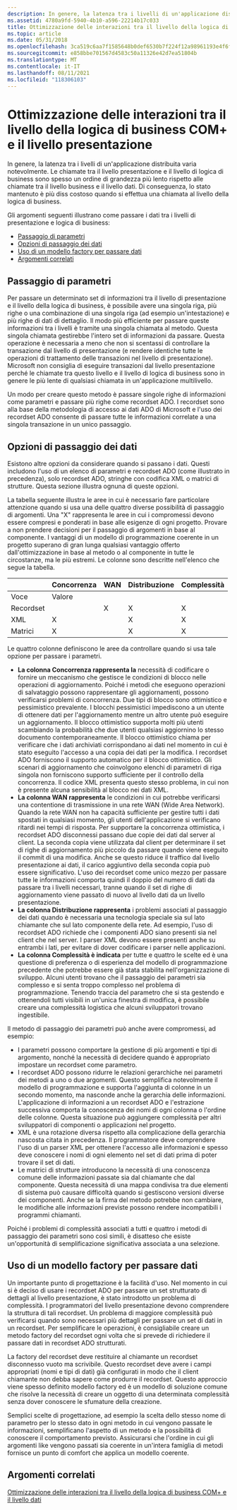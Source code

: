 ```yaml
---
description: In genere, la latenza tra i livelli di un'applicazione distribuita varia notevolmente.
ms.assetid: 4780a9fd-5940-4b10-a596-22214b17c033
title: Ottimizzazione delle interazioni tra il livello della logica di business COM+ e il livello presentazione
ms.topic: article
ms.date: 05/31/2018
ms.openlocfilehash: 3ca519c6aa7f1585648b0def6530b7f224f12a98961193e4f6f7cc490a747b09
ms.sourcegitcommit: e858bbe701567d4583c50a11326e42d7ea51804b
ms.translationtype: MT
ms.contentlocale: it-IT
ms.lasthandoff: 08/11/2021
ms.locfileid: "118306103"
---
```

# <a name="optimizing-interactions-between-the-com-business-logic-tier-and-the-presentation-tier"></a>Ottimizzazione delle interazioni tra il livello della logica di business COM+ e il livello presentazione

In genere, la latenza tra i livelli di un'applicazione distribuita varia notevolmente. Le chiamate tra il livello presentazione e il livello di logica di business sono spesso un ordine di grandezza più lento rispetto alle chiamate tra il livello business e il livello dati. Di conseguenza, lo stato mantenuto è più diss costoso quando si effettua una chiamata al livello della logica di business.

Gli argomenti seguenti illustrano come passare i dati tra i livelli di presentazione e logica di business:

-   [Passaggio di parametri](#passing-parameters)
-   [Opzioni di passaggio dei dati](#data-passing-options)
-   [Uso di un modello factory per passare dati](#using-a-factory-pattern-to-pass-data)
-   [Argomenti correlati](#related-topics)

## <a name="passing-parameters"></a>Passaggio di parametri

Per passare un determinato set di informazioni tra il livello di presentazione e il livello della logica di business, è possibile avere una singola riga, più righe o una combinazione di una singola riga (ad esempio un'intestazione) e più righe di dati di dettaglio. Il modo più efficiente per passare queste informazioni tra i livelli è tramite una singola chiamata al metodo. Questa singola chiamata gestirebbe l'intero set di informazioni da passare. Questa operazione è necessaria a meno che non si scentassi di controllare la transazione dal livello di presentazione (e rendere identiche tutte le operazioni di trattamento delle transazioni nel livello di presentazione). Microsoft non consiglia di eseguire transazioni dal livello presentazione perché le chiamate tra questo livello e il livello di logica di business sono in genere le più lente di qualsiasi chiamata in un'applicazione multilivello.

Un modo per creare questo metodo è passare singole righe di informazioni come parametri e passare più righe come recordset ADO. I recordset sono alla base della metodologia di accesso ai dati ADO di Microsoft e l'uso dei recordset ADO consente di passare tutte le informazioni correlate a una singola transazione in un unico passaggio.

## <a name="data-passing-options"></a>Opzioni di passaggio dei dati

Esistono altre opzioni da considerare quando si passano i dati. Questi includono l'uso di un elenco di parametri e recordset ADO (come illustrato in precedenza), solo recordset ADO, stringhe con codifica XML o matrici di strutture. Questa sezione illustra ognuna di queste opzioni.

La tabella seguente illustra le aree in cui è necessario fare particolare attenzione quando si usa una delle quattro diverse possibilità di passaggio di argomenti. Una "X" rappresenta le aree in cui i compromessi devono essere compresi e ponderati in base alle esigenze di ogni progetto. Provare a non prendere decisioni per il passaggio di argomenti in base al componente. I vantaggi di un modello di programmazione coerente in un progetto superano di gran lunga qualsiasi vantaggio offerto dall'ottimizzazione in base al metodo o al componente in tutte le circostanze, ma le più estremi. Le colonne sono descritte nell'elenco che segue la tabella.



|     &nbsp;                  | Concorrenza  | WAN          | Distribuzione   | Complessità   |
|-----------------------|--------------|--------------|--------------|--------------|
| Voce | Valore |
| Recordset<br/> |              | X<br/> | X<br/> | X<br/> |
| XML<br/>        | X<br/> |              | X<br/> | X<br/> |
| Matrici<br/>     | X<br/> |              | X<br/> | X<br/> |



 

Le quattro colonne definiscono le aree da controllare quando si usa tale opzione per passare i parametri.

-   **La colonna Concorrenza rappresenta la** necessità di codificare o fornire un meccanismo che gestisce le condizioni di blocco nelle operazioni di aggiornamento. Poiché i metodi che eseguono operazioni di salvataggio possono rappresentare gli aggiornamenti, possono verificarsi problemi di concorrenza. Due tipi di blocco sono ottimistico e pessimistico prevalente. I blocchi pessimistici impediscono a un utente di ottenere dati per l'aggiornamento mentre un altro utente può eseguire un aggiornamento. Il blocco ottimistico supporta molti più utenti scambiando la probabilità che due utenti qualsiasi aggiornino lo stesso documento contemporaneamente. Il blocco ottimistico chiama per verificare che i dati archiviati corrispondano ai dati nel momento in cui è stato eseguito l'accesso a una copia dei dati per la modifica. I recordset ADO forniscono il supporto automatico per il blocco ottimistico. Gli scenari di aggiornamento che coinvolgono elenchi di parametri di riga singola non forniscono supporto sufficiente per il controllo della concorrenza. Il codice XML presenta questo stesso problema, in cui non è presente alcuna sensibilità al blocco nei dati XML.
-   **La colonna WAN rappresenta** le condizioni in cui potrebbe verificarsi una contentione di trasmissione in una rete WAN (Wide Area Network). Quando la rete WAN non ha capacità sufficiente per gestire tutti i dati spostati in qualsiasi momento, gli utenti dell'applicazione si verificano ritardi nei tempi di risposta. Per supportare la concorrenza ottimistica, i recordset ADO disconnessi passano due copie dei dati dal server al client. La seconda copia viene utilizzata dal client per determinare il set di righe di aggiornamento più piccolo da passare quando viene eseguito il commit di una modifica. Anche se questo riduce il traffico dal livello presentazione ai dati, il carico aggiuntivo della seconda copia può essere significativo. L'uso dei recordset come unico mezzo per passare tutte le informazioni comporta quindi il doppio del numero di dati da passare tra i livelli necessari, tranne quando il set di righe di aggiornamento viene passato di nuovo al livello dati da un livello presentazione.
-   **La colonna Distribuzione rappresenta** i problemi associati al passaggio dei dati quando è necessaria una tecnologia speciale sia sul lato chiamante che sul lato componente della rete. Ad esempio, l'uso di recordset ADO richiede che i componenti ADO siano presenti sia nel client che nel server. I parser XML devono essere presenti anche su entrambi i lati, per evitare di dover codificare i parser nelle applicazioni.
-   **La colonna Complessità è indicata** per tutte e quattro le scelte ed è una questione di preferenza o di esperienza del modello di programmazione precedente che potrebbe essere già stata stabilita nell'organizzazione di sviluppo. Alcuni utenti trovano che il passaggio dei parametri sia complesso e si senta troppo complesso nel problema di programmazione. Tenendo traccia del parametro che si sta gestendo e ottenendoli tutti visibili in un'unica finestra di modifica, è possibile creare una complessità logistica che alcuni sviluppatori trovano ingestibile.

Il metodo di passaggio dei parametri può anche avere compromessi, ad esempio:

-   I parametri possono comportare la gestione di più argomenti e tipi di argomento, nonché la necessità di decidere quando è appropriato impostare un recordset come parametro.
-   I recordset ADO possono ridurre le relazioni gerarchiche nei parametri dei metodi a uno o due argomenti. Questo semplifica notevolmente il modello di programmazione e supporta l'aggiunta di colonne in un secondo momento, ma nasconde anche la gerarchia delle informazioni. L'applicazione di informazioni a un recordset ADO e l'estrazione successiva comporta la conoscenza dei nomi di ogni colonna o l'ordine delle colonne. Questa situazione può aggiungere complessità per altri sviluppatori di componenti o applicazioni nel progetto.
-   XML è una rotazione diversa rispetto alla complicazione della gerarchia nascosta citata in precedenza. Il programmatore deve comprendere l'uso di un parser XML per ottenere l'accesso alle informazioni e spesso deve conoscere i nomi di ogni elemento nel set di dati prima di poter trovare il set di dati.
-   Le matrici di strutture introducono la necessità di una conoscenza comune delle informazioni passate sia dal chiamante che dal componente. Questa necessità di una mappa condivisa tra due elementi di sistema può causare difficoltà quando si gestiscono versioni diverse dei componenti. Anche se la firma del metodo potrebbe non cambiare, le modifiche alle informazioni previste possono rendere incompatibili i programmi chiamanti.

Poiché i problemi di complessità associati a tutti e quattro i metodi di passaggio dei parametri sono così simili, è disatteso che esiste un'opportunità di semplificazione significativa associata a una selezione.

## <a name="using-a-factory-pattern-to-pass-data"></a>Uso di un modello factory per passare dati

Un importante punto di progettazione è la facilità d'uso. Nel momento in cui si è deciso di usare i recordset ADO per passare un set strutturato di dettagli al livello presentazione, è stato introdotto un problema di complessità. I programmatori del livello presentazione devono comprendere la struttura di tali recordset. Un problema di maggiore complessità può verificarsi quando sono necessari più dettagli per passare un set di dati in un recordset. Per semplificare le operazioni, è consigliabile creare un metodo factory del recordset ogni volta che si prevede di richiedere il passare dati in recordset ADO strutturati.

La factory del recordset deve restituire al chiamante un recordset disconnesso vuoto ma scrivibile. Questo recordset deve avere i campi appropriati (nomi e tipi di dati) già configurati in modo che il client chiamante non debba sapere come produrre il recordset. Questo approccio viene spesso definito  modello factory ed è un modello di soluzione comune che risolve la necessità di creare un oggetto di una determinata complessità senza dover conoscere le sfumature della creazione.

Semplici scelte di progettazione, ad esempio la scelta dello stesso nome di parametro per lo stesso dato in ogni metodo in cui vengono passate le informazioni, semplificano l'aspetto di un metodo e la possibilità di conoscere il comportamento previsto. Assicurarsi che l'ordine in cui gli argomenti like vengono passati sia coerente in un'intera famiglia di metodi fornisce un punto di comfort che applica un modello coerente.

## <a name="related-topics"></a>Argomenti correlati

<dl> <dt>

[Ottimizzazione delle interazioni tra il livello della logica di business COM+ e il livello dati](optimizing-interactions-between-the-com--business-logic-tier-and-the-data-tier.md)
</dt> </dl>

 

 




